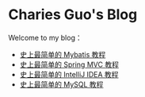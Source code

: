 # Charies Guo's Blog

Welcome to my blog：

- [史上最简单的 Mybatis 教程](https://github.com/guobinhit/mybatis-tutorial)
- [史上最简单的 Spring MVC 教程](https://github.com/guobinhit/springmvc-tutorial)
- [史上最简单的 IntelliJ IDEA 教程](https://github.com/guobinhit/intellij-idea-tutorial)
- [史上最简单的 MySQL 教程](https://github.com/guobinhit/mysql-tutorial)



